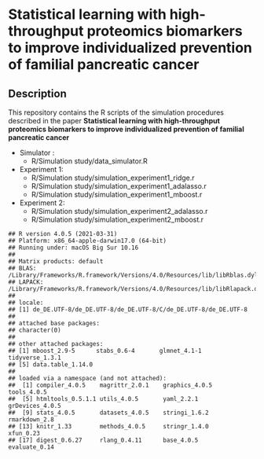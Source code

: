Statistical learning with high-throughput proteomics biomarkers to
improve individualized prevention of familial pancreatic cancer
================

## Description

This repository contains the R scripts of the simulation procedures
described in the paper **Statistical learning with high-throughput
proteomics biomarkers to improve individualized prevention of familial
pancreatic cancer**

-   Simulator :
    -   R/Simulation study/data\_simulator.R
-   Experiment 1:
    -   R/Simulation study/simulation\_experiment1\_ridge.r
    -   R/Simulation study/simulation\_experiment1\_adalasso.r
    -   R/Simulation study/simulation\_experiment1\_mboost.r
-   Experiment 2:
    -   R/Simulation study/simulation\_experiment2\_adalasso.r
    -   R/Simulation study/simulation\_experiment2\_mboost.r

<!-- -->

    ## R version 4.0.5 (2021-03-31)
    ## Platform: x86_64-apple-darwin17.0 (64-bit)
    ## Running under: macOS Big Sur 10.16
    ## 
    ## Matrix products: default
    ## BLAS:   /Library/Frameworks/R.framework/Versions/4.0/Resources/lib/libRblas.dylib
    ## LAPACK: /Library/Frameworks/R.framework/Versions/4.0/Resources/lib/libRlapack.dylib
    ## 
    ## locale:
    ## [1] de_DE.UTF-8/de_DE.UTF-8/de_DE.UTF-8/C/de_DE.UTF-8/de_DE.UTF-8
    ## 
    ## attached base packages:
    ## character(0)
    ## 
    ## other attached packages:
    ## [1] mboost_2.9-5      stabs_0.6-4       glmnet_4.1-1      tidyverse_1.3.1  
    ## [5] data.table_1.14.0
    ## 
    ## loaded via a namespace (and not attached):
    ##  [1] compiler_4.0.5    magrittr_2.0.1    graphics_4.0.5    tools_4.0.5      
    ##  [5] htmltools_0.5.1.1 utils_4.0.5       yaml_2.2.1        grDevices_4.0.5  
    ##  [9] stats_4.0.5       datasets_4.0.5    stringi_1.6.2     rmarkdown_2.8    
    ## [13] knitr_1.33        methods_4.0.5     stringr_1.4.0     xfun_0.23        
    ## [17] digest_0.6.27     rlang_0.4.11      base_4.0.5        evaluate_0.14
